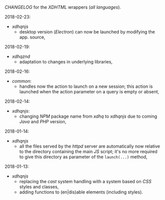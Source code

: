 *CHANGELOG* for the *XDHTML* wrappers (*all languages*).

2018-02-23:
- *xdhqnjs*
  - desktop version (*Electron*) can now be launched by modifying the app. source,

2018-02-19:
- *xdhqznd*
  - adaptation to changes in underlying libraries,

2018-02-16:
- *common*:
  - handles now the action to launch on a new session; this action is launched when the action parameter on a query is empty or absent,

2018-02-14:
- *xdhqnjs*:
  - changing *NPM* package name from *xdhq* to *xdhqnjs* due to coming *Java* and *PHP* version,

2018-01-14:
- *xdhqnjs*
  - all the files served by the *httpd* server are automatically now relative to the directory containing the main *JS* script; it's no more required to give this directory as parameter of the `launch(...)` method,

2018-01-13:
- *xdhqnjs*
  - replacing the *cast* system handling with a system based on *CSS* styles and classes,
  - adding functions to (en|dis)able elements (including styles).
